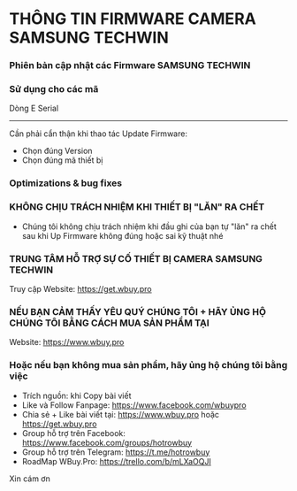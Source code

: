# THÔNG TIN FIRMWARE CAMERA SAMSUNG TECHWIN  #
### Phiên bản cập nhật các Firmware SAMSUNG TECHWIN ###




### Sử dụng cho các mã ###
Dòng E Serial


--------------------------------------------------------------
Cần phải cẩn thận khi thao tác Update Firmware:
+ Chọn đúng Version
+ Chọn đúng mã thiết bị

### Optimizations & bug fixes ###


### KHÔNG CHỊU TRÁCH NHIỆM KHI THIẾT BỊ "LĂN" RA CHẾT ###

* Chúng tôi không chịu trách nhiệm khi đầu ghi của bạn tự "lăn" ra chết sau khi Up Firmware không đúng hoặc sai kỹ thuật nhé

### TRUNG TÂM HỖ TRỢ SỰ CỐ THIẾT BỊ CAMERA SAMSUNG TECHWIN ###

Truy cập Website: https://get.wbuy.pro

### NẾU BẠN CẢM THẤY YÊU QUÝ CHÚNG TÔI + HÃY ỦNG HỘ CHÚNG TÔI BẰNG CÁCH MUA SẢN PHẨM TẠI ###

Website: https://www.wbuy.pro

### Hoặc nếu bạn không mua sản phẩm, hãy ủng hộ chúng tôi bằng việc ###
+ Trích nguồn: khi Copy bài viết
+ Like và Follow Fanpage: https://www.facebook.com/wbuypro
+ Chia sẻ + Like bài viết tại: https://www.wbuy.pro hoặc https://get.wbuy.pro
+ Group hỗ trợ trên Facebook: https://www.facebook.com/groups/hotrowbuy
+ Group hỗ trợ trên Telegram: https://t.me/hotrowbuy
+ RoadMap WBuy.Pro: https://trello.com/b/mLXaOQJI


Xin cám ơn